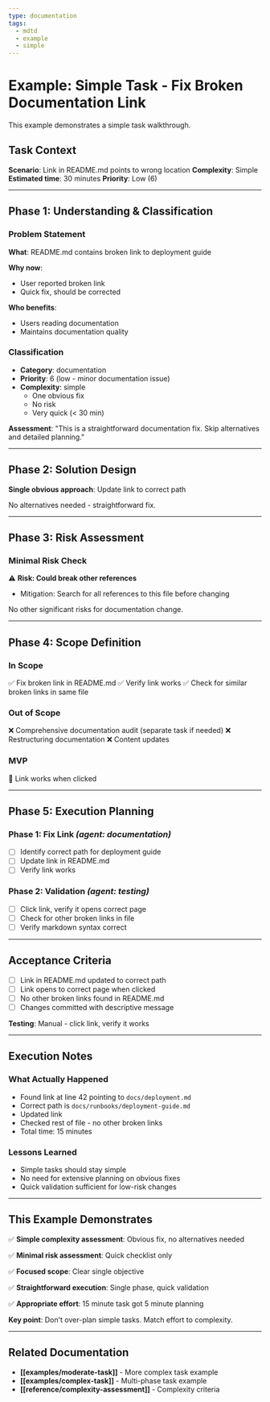 ```yaml
---
type: documentation
tags:
  - mdtd
  - example
  - simple
---
```


# Example: Simple Task - Fix Broken Documentation Link

This example demonstrates a simple task walkthrough.

## Task Context

**Scenario**: Link in README.md points to wrong location
**Complexity**: Simple
**Estimated time**: 30 minutes
**Priority**: Low (6)

---

## Phase 1: Understanding & Classification

### Problem Statement

**What**: README.md contains broken link to deployment guide

**Why now**:
- User reported broken link
- Quick fix, should be corrected

**Who benefits**:
- Users reading documentation
- Maintains documentation quality

### Classification

- **Category**: documentation
- **Priority**: 6 (low - minor documentation issue)
- **Complexity**: simple
  - One obvious fix
  - No risk
  - Very quick (< 30 min)

**Assessment**: "This is a straightforward documentation fix. Skip alternatives and detailed planning."

---

## Phase 2: Solution Design

**Single obvious approach**: Update link to correct path

No alternatives needed - straightforward fix.

---

## Phase 3: Risk Assessment

### Minimal Risk Check

⚠️ **Risk: Could break other references**
- Mitigation: Search for all references to this file before changing

No other significant risks for documentation change.

---

## Phase 4: Scope Definition

### In Scope
✅ Fix broken link in README.md
✅ Verify link works
✅ Check for similar broken links in same file

### Out of Scope
❌ Comprehensive documentation audit (separate task if needed)
❌ Restructuring documentation
❌ Content updates

### MVP
🎯 Link works when clicked

---

## Phase 5: Execution Planning

### Phase 1: Fix Link *(agent: documentation)*
- [ ] Identify correct path for deployment guide
- [ ] Update link in README.md
- [ ] Verify link works

### Phase 2: Validation *(agent: testing)*
- [ ] Click link, verify it opens correct page
- [ ] Check for other broken links in file
- [ ] Verify markdown syntax correct

---

## Acceptance Criteria

- [ ] Link in README.md updated to correct path
- [ ] Link opens to correct page when clicked
- [ ] No other broken links found in README.md
- [ ] Changes committed with descriptive message

**Testing**: Manual - click link, verify it works

---

## Execution Notes

### What Actually Happened
- Found link at line 42 pointing to `docs/deployment.md`
- Correct path is `docs/runbooks/deployment-guide.md`
- Updated link
- Checked rest of file - no other broken links
- Total time: 15 minutes

### Lessons Learned
- Simple tasks should stay simple
- No need for extensive planning on obvious fixes
- Quick validation sufficient for low-risk changes

---

## This Example Demonstrates

✅ **Simple complexity assessment**: Obvious fix, no alternatives needed

✅ **Minimal risk assessment**: Quick checklist only

✅ **Focused scope**: Clear single objective

✅ **Straightforward execution**: Single phase, quick validation

✅ **Appropriate effort**: 15 minute task got 5 minute planning

**Key point**: Don't over-plan simple tasks. Match effort to complexity.

---

## Related Documentation

- **[[examples/moderate-task]]** - More complex task example
- **[[examples/complex-task]]** - Multi-phase task example
- **[[reference/complexity-assessment]]** - Complexity criteria
